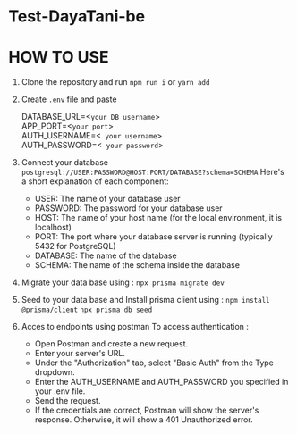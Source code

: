 # Test-DayaTani-be

# HOW TO USE

1. Clone the repository and run `npm run i` or `yarn add`
2. Create `.env` file and paste

   DATABASE_URL=<`your DB username`>
   </br>
   APP_PORT=<`your port`>
   </br>
   AUTH_USERNAME=<` your username`>
   </br>
   AUTH_PASSWORD=<` your password`>
   </br>
   
 3. Connect your database
   `postgresql://USER:PASSWORD@HOST:PORT/DATABASE?schema=SCHEMA`
    Here's a short explanation of each component:
      - USER: The name of your database user
      - PASSWORD: The password for your database user
      - HOST: The name of your host name (for the local environment, it is localhost)
      - PORT: The port where your database server is running (typically 5432 for PostgreSQL)
      - DATABASE: The name of the database
      - SCHEMA: The name of the schema inside the database
  4. Migrate your data base using :
      `npx prisma migrate dev`
 5. Seed to your data base  and Install prisma client using :
      `npm install @prisma/client`
      `npx prisma db seed`
 6. Acces to endpoints using postman 
   To access authentication :
      - Open Postman and create a new request.
      - Enter your server's URL.
      - Under the "Authorization" tab, select "Basic Auth" from the Type dropdown.
      - Enter the AUTH_USERNAME and AUTH_PASSWORD you specified in your .env file.
      - Send the request.
      - If the credentials are correct, Postman will show the server's response. Otherwise, it will show a 401 Unauthorized error.
          

